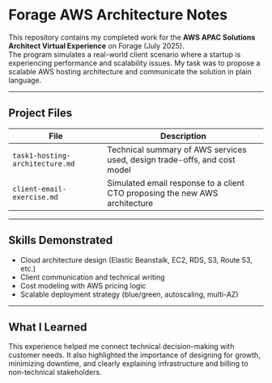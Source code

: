 # Forage AWS Architecture Notes

This repository contains my completed work for the **AWS APAC Solutions Architect Virtual Experience** on Forage (July 2025).  
The program simulates a real-world client scenario where a startup is experiencing performance and scalability issues. My task was to propose a scalable AWS hosting architecture and communicate the solution in plain language.

---

## Project Files

| File | Description |
|------|-------------|
| `task1-hosting-architecture.md` | Technical summary of AWS services used, design trade-offs, and cost model |
| `client-email-exercise.md` | Simulated email response to a client CTO proposing the new AWS architecture |

---

## Skills Demonstrated

- Cloud architecture design (Elastic Beanstalk, EC2, RDS, S3, Route 53, etc.)
- Client communication and technical writing
- Cost modeling with AWS pricing logic
- Scalable deployment strategy (blue/green, autoscaling, multi-AZ)

---

## What I Learned

This experience helped me connect technical decision-making with customer needs. It also highlighted the importance of designing for growth, minimizing downtime, and clearly explaining infrastructure and billing to non-technical stakeholders.
